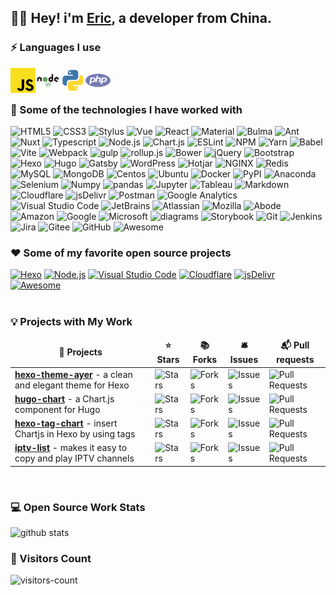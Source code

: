 ## :man_technologist: Hey! i'm [Eric](https://shen-yu.gitee.io/), a developer from China.

### :zap: Languages I use

<img align="left" src="icons/javascript.svg" alt="JS" height="40px" />
<img align="left" src="icons/node-js.svg" alt="JS" height="40px" />
<img align="left" src="icons/python.svg" alt="JS" height="40px" />
<img align="left" src="icons/php.svg" alt="JS" height="40px" />

<br><br>

### :rocket: Some of the technologies I have worked with

![HTML5](https://img.shields.io/badge/-HTML5-000000?style=flat&logo=html5)
![CSS3](https://img.shields.io/badge/-CSS3-000000?style=flat&logo=CSS3)
![Stylus](https://img.shields.io/badge/-Stylus-000000?style=flat&logo=Stylus)
![Vue](https://img.shields.io/badge/-Vue-000000?style=flat&logo=Vue.js)
![React](https://img.shields.io/badge/-React-000000?style=flat&logo=React)
![Material](https://img.shields.io/badge/-Material-000000?style=flat&logo=material-design)
![Bulma](https://img.shields.io/badge/-Bulma-000000?style=flat&logo=Bulma)
![Ant](https://img.shields.io/badge/-Antd-000000?style=flat&logo=ant-design)
![Nuxt](https://img.shields.io/badge/-Nuxt.js-000000?style=flat&logo=Nuxt.js)
![Typescript](https://img.shields.io/badge/-Typescript-000000?style=flat&logo=Typescript)
![Node.js](https://img.shields.io/badge/-Node.js-000000?style=flat&logo=node.js)
![Chart.js](https://img.shields.io/badge/-Chart.js-000000?style=flat&logo=chart.js)
![ESLint](https://img.shields.io/badge/-ESLint-000000?style=flat&logo=ESLint)
![NPM](https://img.shields.io/badge/-NPM-000000?style=flat&logo=NPM)
![Yarn](https://img.shields.io/badge/-Yarn-000000?style=flat&logo=Yarn)
![Babel](https://img.shields.io/badge/-Babel-000000?style=flat&logo=Babel)
![Vite](https://img.shields.io/badge/-Vite-000000?style=flat&logo=Vite)
![Webpack](https://img.shields.io/badge/-Webpack-000000?style=flat&logo=Webpack)
![gulp](https://img.shields.io/badge/-gulp-000000?style=flat&logo=gulp)
![rollup.js](https://img.shields.io/badge/-Rollup-000000?style=flat&logo=rollup.js)
![Bower](https://img.shields.io/badge/-Bower-000000?style=flat&logo=bower)
![jQuery](https://img.shields.io/badge/-jQuery-000000?style=flat&logo=jQuery)
![Bootstrap](https://img.shields.io/badge/-Bootstrap-000000?style=flat&logo=Bootstrap)
![Hexo](https://img.shields.io/badge/-Hexo-000000?style=flat&logo=Hexo)
![Hugo](https://img.shields.io/badge/-Hugo-000000?style=flat&logo=Hugo)
![Gatsby](https://img.shields.io/badge/-Gatsby-000000?style=flat&logo=Gatsby)
![WordPress](https://img.shields.io/badge/-WordPress-000000?style=flat&logo=WordPress)
![Hotjar](https://img.shields.io/badge/-Hotjar-000000?style=flat&logo=hotjar)
![NGINX](https://img.shields.io/badge/-NGINX-000000?style=flat&logo=NGINX)
![Redis](https://img.shields.io/badge/-Redis-000000?style=flat&logo=Redis)
![MySQL](https://img.shields.io/badge/-MySQL-000000?style=flat&logo=MySQL)
![MongoDB](https://img.shields.io/badge/-MongoDB-000000?style=flat&logo=MongoDB)
![Centos](https://img.shields.io/badge/-Centos-000000?style=flat&logo=Centos)
![Ubuntu](https://img.shields.io/badge/-Ubuntu-000000?style=flat&logo=Ubuntu)
![Docker](https://img.shields.io/badge/-Docker-000000?style=flat&logo=Docker)
![PyPI](https://img.shields.io/badge/-PyPI-000000?style=flat&logo=PyPI)
![Anaconda](https://img.shields.io/badge/-Anaconda-000000?style=flat&logo=Anaconda)
![Selenium](https://img.shields.io/badge/-Selenium-000000?style=flat&logo=Selenium)
![Numpy](https://img.shields.io/badge/-Numpy-000000?style=flat&logo=Numpy)
![pandas](https://img.shields.io/badge/-Pandas-000000?style=flat&logo=pandas)
![Jupyter](https://img.shields.io/badge/-Jupyter-000000?style=flat&logo=Jupyter)
![Tableau](https://img.shields.io/badge/-Tableau-000000?style=flat&logo=Tableau)
![Markdown](https://img.shields.io/badge/-Markdown-000000?style=flat&logo=Markdown)
![Cloudflare](https://img.shields.io/badge/-Cloudflare-000000?style=flat&logo=Cloudflare)
![jsDelivr](https://img.shields.io/badge/-jsDelivr-000000?style=flat&logo=jsDelivr)
![Postman](https://img.shields.io/badge/-Postman-000000?style=flat&logo=Postman)
![Google Analytics](https://img.shields.io/badge/-GA-000000?style=flat&logo=google-analytics)
![Visual Studio Code](https://img.shields.io/badge/-VSCode-000000?style=flat&logo=visual-studio-code&logoColor=007ACC)
![JetBrains](https://img.shields.io/badge/-JetBrains-000000?style=flat&logo=JetBrains)
![Atlassian](https://img.shields.io/badge/-Atlassian-000000?style=flat&logo=Atlassian)
![Mozilla](https://img.shields.io/badge/-Mozilla-000000?style=flat&logo=Mozilla)
![Abode](https://img.shields.io/badge/-Abode-000000?style=flat&logo=adobe)
![Amazon](https://img.shields.io/badge/-Amazon-000000?style=flat&logo=Amazon)
![Google](https://img.shields.io/badge/-Google-000000?style=flat&logo=Google)
![Microsoft](https://img.shields.io/badge/-Microsoft-000000?style=flat&logo=microsoft)
![diagrams](https://img.shields.io/badge/-diagrams-000000?style=flat&logo=diagrams.net)
![Storybook](https://img.shields.io/badge/-Storybook-000000?style=flat&logo=Storybook)
![Git](https://img.shields.io/badge/-Git-000000?style=flat&logo=git)
![Jenkins](https://img.shields.io/badge/-Jenkins-000000?style=flat&logo=Jenkins)
![Jira](https://img.shields.io/badge/-Jira-000000?style=flat&logo=Jira)
![Gitee](https://img.shields.io/badge/-Gitee-000000?style=flat&logo=gitee)
![GitHub](https://img.shields.io/badge/-GitHub-000000?style=flat&logo=github)
![Awesome](https://img.shields.io/badge/-Awesome-000000?style=flat&logo=awesome-lists)

### :heart: Some of my favorite open source projects

[![Hexo](https://img.shields.io/badge/-Hexo-000000?style=flat&logo=Hexo)](https://hexo.io/)
[![Node.js](https://img.shields.io/badge/-Node.js-000000?style=flat&logo=node.js)](https://github.com/nodejs)
[![Visual Studio Code](https://img.shields.io/badge/-VSCode-000000?style=flat&logo=visual-studio-code&logoColor=007ACC)](https://github.com/microsoft/vscode)
[![Cloudflare](https://img.shields.io/badge/-Cloudflare-000000?style=flat&logo=Cloudflare)](https://www.cloudflare.com/)
[![jsDelivr](https://img.shields.io/badge/-jsDelivr-000000?style=flat&logo=jsDelivr)](https://github.com/jsdelivr/jsdelivr)
[![Awesome](https://img.shields.io/badge/-Awesome-000000?style=flat&logo=awesome-lists)](https://github.com/sindresorhus/awesome)
<br><br>

### 💡 Projects with My Work

<table>
  <thead align="center">
    <tr border: none;>
      <td><b>🎁 Projects</b></td>
      <td><b>⭐ Stars</b></td>
      <td><b>📚 Forks</b></td>
      <td><b>🛎 Issues</b></td>
      <td><b>📬 Pull requests</b></td>
    </tr>
  </thead>
  <tbody>
    <tr>
      <td><a href="https://github.com/Shen-Yu/hexo-theme-ayer"><b>hexo-theme-ayer</b></a> - a clean and elegant theme for Hexo</td>
      <td><img alt="Stars" src="https://img.shields.io/github/stars/Shen-Yu/hexo-theme-ayer?style=flat-square&labelColor=343b41"/></td>
      <td><img alt="Forks" src="https://img.shields.io/github/forks/Shen-Yu/hexo-theme-ayer?style=flat-square&labelColor=343b41"/></td>
      <td><img alt="Issues" src="https://img.shields.io/github/issues/Shen-Yu/hexo-theme-ayer?style=flat-square&labelColor=343b41"/></td>
      <td><img alt="Pull Requests" src="https://img.shields.io/github/issues-pr/Shen-Yu/hexo-theme-ayer?style=flat-square&labelColor=343b41"/></td>
    </tr>
    <tr>
      <td><a href="https://github.com/Shen-Yu/hugo-chart"><b>hugo-chart</b></a> - a Chart.js component for Hugo</td>
      <td><img alt="Stars" src="https://img.shields.io/github/stars/Shen-Yu/hugo-chart?style=flat-square&labelColor=343b41"/></td>
      <td><img alt="Forks" src="https://img.shields.io/github/forks/Shen-Yu/hugo-chart?style=flat-square&labelColor=343b41"/></td>
      <td><img alt="Issues" src="https://img.shields.io/github/issues/Shen-Yu/hugo-chart?style=flat-square&labelColor=343b41"/></td>
      <td><img alt="Pull Requests" src="https://img.shields.io/github/issues-pr/Shen-Yu/hugo-chart?style=flat-square&labelColor=343b41"/></td>
    </tr>
	  <tr>
      <td><a href="https://github.com/Shen-Yu/hexo-tag-chart"><b>hexo-tag-chart</b></a> - insert Chartjs in Hexo by using tags</td>
      <td><img alt="Stars" src="https://img.shields.io/github/stars/Shen-Yu/hexo-tag-chart?style=flat-square&labelColor=343b41"/></td>
      <td><img alt="Forks" src="https://img.shields.io/github/forks/Shen-Yu/hexo-tag-chart?style=flat-square&labelColor=343b41"/></td>
      <td><img alt="Issues" src="https://img.shields.io/github/issues/Shen-Yu/hexo-tag-chart?style=flat-square&labelColor=343b41"/></td>
      <td><img alt="Pull Requests" src="https://img.shields.io/github/issues-pr/Shen-Yu/hexo-tag-chart?style=flat-square&labelColor=343b41"/></td>
    </tr>
    <tr>
      <td><a href="https://github.com/Shen-Yu/iptv-list"><b>iptv-list</b></a> - makes it easy to copy and play IPTV channels</td>
      <td><img alt="Stars" src="https://img.shields.io/github/stars/Shen-Yu/iptv-list?style=flat-square&labelColor=343b41"/></td>
      <td><img alt="Forks" src="https://img.shields.io/github/forks/Shen-Yu/iptv-list?style=flat-square&labelColor=343b41"/></td>
      <td><img alt="Issues" src="https://img.shields.io/github/issues/Shen-Yu/iptv-list?style=flat-square&labelColor=343b41"/></td>
      <td><img alt="Pull Requests" src="https://img.shields.io/github/issues-pr/Shen-Yu/iptv-list?style=flat-square&labelColor=343b41"/></td>
    </tr>
  </tbody>
</table>
<br>

### 💻 Open Source Work Stats

![github stats](https://github-readme-stats.vercel.app/api?username=Shen-Yu&show_icons=true)

### :eyes: Visitors Count

![visitors-count](https://visitor-badge.laobi.icu/badge?page_id=Shen-Yu.readme)
